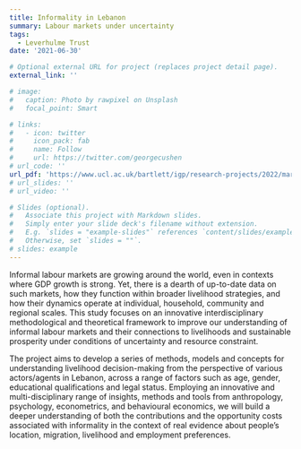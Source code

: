 ```yaml
---
title: Informality in Lebanon
summary: Labour markets under uncertainty
tags:
  - Leverhulme Trust
date: '2021-06-30'

# Optional external URL for project (replaces project detail page).
external_link: ''

# image:
#   caption: Photo by rawpixel on Unsplash
#   focal_point: Smart

# links:
#   - icon: twitter
#     icon_pack: fab
#     name: Follow
#     url: https://twitter.com/georgecushen
# url_code: ''
url_pdf: 'https://www.ucl.ac.uk/bartlett/igp/research-projects/2022/mar/supporting-macroeconomic-stability-and-prosperity-age-mass-displacement'
# url_slides: ''
# url_video: ''

# Slides (optional).
#   Associate this project with Markdown slides.
#   Simply enter your slide deck's filename without extension.
#   E.g. `slides = "example-slides"` references `content/slides/example-slides.md`.
#   Otherwise, set `slides = ""`.
# slides: example
---
```


Informal labour markets are growing around the world, even in contexts where GDP growth is strong. Yet, there is a dearth of up-to-date data on such markets, how they function within broader livelihood strategies, and how their dynamics operate at individual, household, community and regional scales. This study focuses on an innovative interdisciplinary methodological and theoretical framework to improve our understanding of informal labour markets and their connections to livelihoods and sustainable prosperity under conditions of uncertainty and resource constraint. 

The project aims to develop a series of methods, models and concepts for understanding livelihood decision-making from the perspective of various actors/agents in Lebanon, across a range of factors such as age, gender, educational qualifications and legal status. Employing an innovative and multi-disciplinary range of insights, methods and tools from anthropology, psychology, econometrics, and behavioural economics, we will build a deeper understanding of both the contributions and the opportunity costs associated with informality in the context of real evidence about people’s location, migration, livelihood and employment preferences.